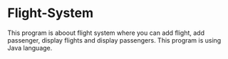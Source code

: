 # Flight-System
This program is aboout flight system where you can add flight, add passenger, display flights and display passengers. This program is using Java language.
